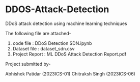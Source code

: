 # DDOS-Attack-Detection
DDoS attack detection using machine learning techniques

The following file are attached-

1. code file : DDoS Detection SDN.ipynb
2. Dataset file : dataset_sdn.csv
3. Project Report : ML DDoS Attack Detection Report.pdf


Project submitted by-

Abhishek Patidar (2023ICS-01)
Chitraksh Singh (2023ICS-06)



